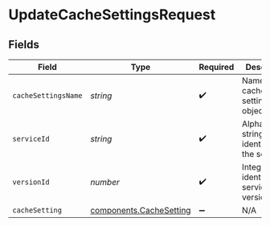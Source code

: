 # UpdateCacheSettingsRequest


## Fields

| Field                                                          | Type                                                           | Required                                                       | Description                                                    | Example                                                        |
| -------------------------------------------------------------- | -------------------------------------------------------------- | -------------------------------------------------------------- | -------------------------------------------------------------- | -------------------------------------------------------------- |
| `cacheSettingsName`                                            | *string*                                                       | :heavy_check_mark:                                             | Name for the cache settings object.                            | test-cache-setting                                             |
| `serviceId`                                                    | *string*                                                       | :heavy_check_mark:                                             | Alphanumeric string identifying the service.                   | SU1Z0isxPaozGVKXdv0eY                                          |
| `versionId`                                                    | *number*                                                       | :heavy_check_mark:                                             | Integer identifying a service version.                         | 1                                                              |
| `cacheSetting`                                                 | [components.CacheSetting](../../models/shared/cachesetting.md) | :heavy_minus_sign:                                             | N/A                                                            |                                                                |